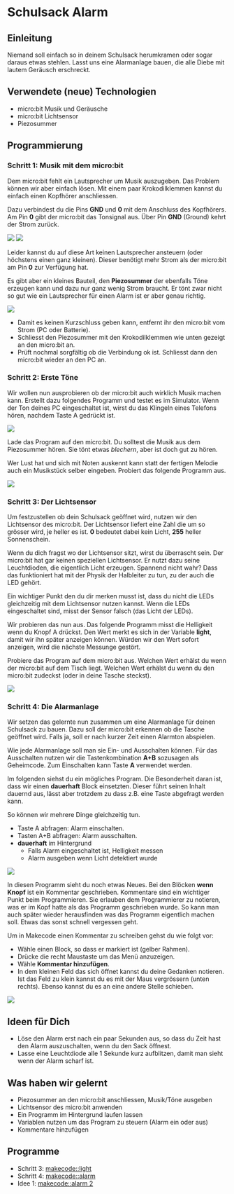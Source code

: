 # Schulsack Alarm

## Einleitung

Niemand soll einfach so in deinem Schulsack herumkramen oder sogar daraus etwas stehlen. Lasst uns eine Alarmanlage bauen, die alle Diebe mit lautem Geräusch erschreckt.


## Verwendete (neue) Technologien

*   micro:bit Musik und Geräusche
*   micro:bit Lichtsensor
*   Piezosummer



## Programmierung

### Schritt 1: Musik mit dem micro:bit

Dem micro:bit fehlt ein Lautsprecher um Musik auszugeben. Das Problem können wir aber einfach lösen. Mit einem paar Krokodilklemmen kannst du einfach einen Kopfhörer anschliessen.

Dazu verbindest du die Pins **GND** und **0** mit dem Anschluss des Kopfhörers. Am Pin **0** gibt der micro:bit das Tonsignal aus. Über Pin **GND** (Ground) kehrt der Strom zurück.

![](banana-keyboard-3.png)
![](banana-keyboard-5.png)

Leider kannst du auf diese Art keinen Lautsprecher ansteuern (oder höchstens einen ganz kleinen). Dieser benötigt mehr Strom als der micro:bit am Pin **0** zur Verfügung hat.

Es gibt aber ein kleines Bauteil, den **Piezosummer** der ebenfalls Töne erzeugen kann und dazu nur ganz wenig Strom braucht. Er tönt zwar nicht so gut wie ein Lautsprecher für einen Alarm ist er aber genau richtig.

![](piezo.png)

*   Damit es keinen Kurzschluss geben kann, entfernt ihr den micro:bit vom Strom (PC oder Batterie).
*   Schliesst den Piezosummer mit den Krokodilklemmen wie unten gezeigt an den micro:bit an.
*   Prüft nochmal sorgfältig ob die Verbindung ok ist. Schliesst dann den micro:bit wieder an den PC an.


<Kommentar>
<Foto Anschluss Piezo>




### Schritt 2: Erste Töne

Wir wollen nun ausprobieren ob der micro:bit auch wirklich Musik machen kann. Erstellt dazu folgendes Programm und testet es im Simulator. Wenn der Ton deines PC eingeschaltet ist, wirst du das Klingeln eines Telefons hören, nachdem Taste A gedrückt ist.

![](image1.png)

Lade das Program auf den micro:bit. Du solltest die Musik aus dem Piezosummer hören. Sie tönt etwas _blechern_, aber ist doch gut zu hören.

Wer Lust hat und sich mit Noten auskennt kann statt der fertigen Melodie auch ein Musikstück selber eingeben. Probiert das folgende Programm aus.

![](image2.png)



### Schritt 3: Der Lichtsensor

Um festzustellen ob dein Schulsack geöffnet wird, nutzen wir den Lichtsensor des micro:bit. Der Lichtsensor liefert eine Zahl die um so grösser wird, je heller es ist. **0** bedeutet dabei kein Licht, **255** heller Sonnenschein.

Wenn du dich fragst wo der Lichtsensor sitzt, wirst du überrascht sein. Der micro:bit hat gar keinen speziellen Lichtsensor. Er nutzt dazu seine Leuchtdioden, die eigentlich Licht erzeugen. Spannend nicht wahr? Dass das funktioniert hat mit der Physik der Halbleiter zu tun, zu der auch die LED gehört.

Ein wichtiger Punkt den du dir merken musst ist, dass du nicht die LEDs gleichzeitig mit dem Lichtsensor nutzen kannst. Wenn die LEDs eingeschaltet sind, misst der Sensor falsch (das Licht der LEDs).

Wir probieren das nun aus. Das folgende Programm misst die Helligkeit wenn du Knopf A drückst. Den Wert merkt es sich in der Variable **light**, damit wir ihn später anzeigen können. Würden wir den Wert sofort anzeigen, wird die nächste Messunge gestört.

Probiere das Program auf dem micro:bit aus. Welchen Wert erhälst du wenn der micro:bit auf dem Tisch liegt. Welchen Wert erhälst du wenn du den micro:bit zudeckst (oder in deine Tasche steckst).


![](image3.png)


### Schritt 4: Die Alarmanlage

Wir setzen das gelernte nun zusammen um eine Alarmanlage für deinen Schulsack zu bauen. Dazu soll der micro:bit erkennen ob die Tasche geöffnet wird. Falls ja, soll er nach kurzer Zeit einen Alarmton abspielen. 

Wie jede Alarmanlage soll man sie Ein- und Ausschalten können. Für das Ausschalten nutzen wir die Tastenkombination **A+B** sozusagen als Geheimcode. Zum Einschalten kann Taste **A** verwendet werden.

Im folgenden siehst du ein mögliches Program. Die Besonderheit daran ist, dass wir einen **dauerhaft** Block einsetzten. Dieser führt seinen Inhalt dauernd aus, lässt aber trotzdem zu dass z.B. eine Taste abgefragt werden kann.

So können wir mehrere Dinge gleichzeitig tun.
*   Taste A abfragen: Alarm einschalten.
*   Tasten A+B abfragen: Alarm ausschalten.
*   **dauerhaft** im Hintergrund
    *   Falls Alarm eingeschaltet ist, Helligkeit messen 
    *   Alarm ausgeben wenn Licht detektiert wurde

![](image4.png)

In diesen Programm sieht du noch etwas Neues. Bei den Blöcken **wenn Knopf** ist ein Kommentar geschrieben. Kommentare sind ein wichtiger Punkt beim Programmieren. Sie erlauben dem Programmierer zu notieren, was er im Kopf hatte als das Programm geschrieben wurde. So kann man auch später wieder herausfinden was das Programm eigentlich machen soll. Etwas das sonst schnell vergessen geht.

Um in Makecode einen Kommentar zu schreiben gehst du wie folgt vor:
*   Wähle einen Block, so dass er markiert ist (gelber Rahmen).
*   Drücke die recht Maustaste um das Menü anzuzeigen.
*   Wähle **Kommentar hinzufügen**.
*   In dem kleinen Feld das sich öffnet kannst du deine Gedanken notieren. Ist das Feld zu klein kannst du es mit der Maus vergrössern (unten rechts). Ebenso kannst du es an eine andere Stelle schieben.

![](image5.png)




## Ideen für Dich

*   Löse den Alarm erst nach ein paar Sekunden aus, so dass du Zeit hast den Alarm auszuschalten, wenn du den Sack öffnest.
*   Lasse eine Leuchtdiode alle 1 Sekunde kurz aufblitzen, damit man sieht wenn der Alarm scharf ist.



## Was haben wir gelernt

*   Piezosummer an den micro:bit anschliessen, Musik/Töne ausgeben
*   Lichtsensor des micro:bit anwenden
*   Ein Programm im Hintergrund laufen lassen
*   Variablen nutzen um das Program zu steuern (Alarm ein oder aus)
*   Kommentare hinzufügen


## Programme

*   Schritt 3: [makecode::light](https://makecode.microbit.org/_MrDipcUU2Hec)  
*   Schritt 4: [makecode::alarm](https://makecode.microbit.org/_ATmidMRt4dmH)  
*   Idee 1: [makecode::alarm 2](https://makecode.microbit.org/_4CpJ72DY5faV)  

